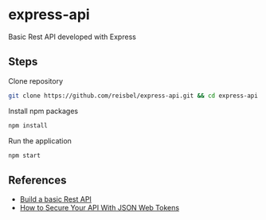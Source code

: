 # express-api

Basic Rest API developed with Express

## Steps

Clone repository

```bash
git clone https://github.com/reisbel/express-api.git && cd express-api
```

Install npm packages

```bash
npm install
```

Run the application

```bash
npm start
```

## References

* [Build a basic Rest API](https://medium.com/better-programming/use-express-to-build-a-rest-api-69bd4abb8e4a)
* [How to Secure Your API With JSON Web Tokens](https://medium.com/javascript-in-plain-english/how-to-secure-your-api-with-json-web-tokens-495ec68ba6cd)
